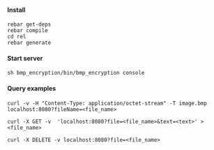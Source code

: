 #### Install ####
```
rebar get-deps
rebar compile
cd rel
rebar generate
```
#### Start server ####
```
sh bmp_encryption/bin/bmp_encryption console
```

#### Query examples ####
```
curl -v -H "Content-Type: application/octet-stream" -T image.bmp   localhost:8080?fileName=<file_name>

curl -X GET -v  'localhost:8080?file=<file_name>&text=<text>' > <file_name>

curl -X DELETE -v localhost:8080?file=<file_name>

```

  
